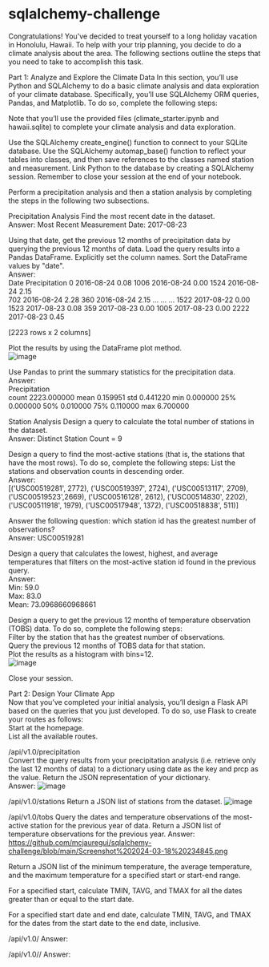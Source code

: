 # sqlalchemy-challenge

Congratulations! You've decided to treat yourself to a long holiday vacation in Honolulu, Hawaii. To help with your trip planning, you decide to do a climate analysis about the area. The following sections outline the steps that you need to take to accomplish this task.

Part 1: Analyze and Explore the Climate Data
In this section, you’ll use Python and SQLAlchemy to do a basic climate analysis and data exploration of your climate database. Specifically, you’ll use SQLAlchemy ORM queries, Pandas, and Matplotlib. To do so, complete the following steps:

Note that you’ll use the provided files (climate_starter.ipynb and hawaii.sqlite) to complete your climate analysis and data exploration.

Use the SQLAlchemy create_engine() function to connect to your SQLite database.
Use the SQLAlchemy automap_base() function to reflect your tables into classes, and then save references to the classes named station and measurement.
Link Python to the database by creating a SQLAlchemy session.
Remember to close your session at the end of your notebook.

Perform a precipitation analysis and then a station analysis by completing the steps in the following two subsections.

Precipitation Analysis
Find the most recent date in the dataset.  
  Answer: Most Recent Measurement Date: 2017-08-23

Using that date, get the previous 12 months of precipitation data by querying the previous 12 months of data.
Load the query results into a Pandas DataFrame. Explicitly set the column names. Sort the DataFrame values by "date".  
  Answer:  
        Date        Precipitation
  0     2016-08-24           0.08
  1006  2016-08-24           0.00
  1524  2016-08-24           2.15  
  702   2016-08-24           2.28
  360   2016-08-24           2.15
  ...          ...            ...
  1522  2017-08-22           0.00
  1523  2017-08-23           0.08
  359   2017-08-23           0.00
  1005  2017-08-23           0.00
  2222  2017-08-23           0.45

[2223 rows x 2 columns]

Plot the results by using the DataFrame plot method.  
![image](https://github.com/mcjauregui/sqlalchemy-challenge/assets/151464511/2dd8ee07-4f55-4c9f-8e8b-f3067d4c5bc8)

Use Pandas to print the summary statistics for the precipitation data.    
  Answer:    
         Precipitation  
  count    2223.000000
  mean        0.159951
  std         0.441220
  min         0.000000
  25%         0.000000
  50%         0.010000
  75%         0.110000
  max         6.700000


Station Analysis
Design a query to calculate the total number of stations in the dataset.  
  Answer: Distinct Station Count = 9  

Design a query to find the most-active stations (that is, the stations that have the most rows). To do so, complete the following steps:
List the stations and observation counts in descending order.  
  Answer:   
  [('USC00519281', 2772), ('USC00519397', 2724), ('USC00513117', 2709), ('USC00519523',2669),
  ('USC00516128', 2612), ('USC00514830', 2202), ('USC00511918', 1979), ('USC00517948', 1372),
  ('USC00518838', 511)]
  
Answer the following question: which station id has the greatest number of observations?  
  Answer: USC00519281  

Design a query that calculates the lowest, highest, and average temperatures that filters on the most-active station id found in the previous query.  
  Answer:   
    Min: 59.0  
    Max: 83.0  
    Mean: 73.0968660968661  

Design a query to get the previous 12 months of temperature observation (TOBS) data. To do so, complete the following steps:  
Filter by the station that has the greatest number of observations.  
Query the previous 12 months of TOBS data for that station.  
Plot the results as a histogram with bins=12.    
![image](https://github.com/mcjauregui/sqlalchemy-challenge/assets/151464511/1282164e-532b-435f-aa41-975699b0378b)

Close your session.

Part 2: Design Your Climate App  
Now that you’ve completed your initial analysis, you’ll design a Flask API based on the queries that you just developed. To do so, use Flask to create your routes as follows:  
Start at the homepage.  
List all the available routes.  

/api/v1.0/precipitation  
Convert the query results from your precipitation analysis (i.e. retrieve only the last 12 months of data) to a dictionary using date as the key and prcp as the value.
Return the JSON representation of your dictionary.  
  Answer: ![image](https://github.com/mcjauregui/sqlalchemy-challenge/assets/151464511/7aafd206-5e8f-4d5c-a66d-f4f4fb1e54fa)

/api/v1.0/stations
Return a JSON list of stations from the dataset.
![image](https://github.com/mcjauregui/sqlalchemy-challenge/assets/151464511/5ec0316b-9f2d-4b05-a913-ae241c09329e)

/api/v1.0/tobs
Query the dates and temperature observations of the most-active station for the previous year of data.
Return a JSON list of temperature observations for the previous year.
Answer: https://github.com/mcjauregui/sqlalchemy-challenge/blob/main/Screenshot%202024-03-18%20234845.png


Return a JSON list of the minimum temperature, the average temperature, and the maximum temperature for a specified start or start-end range.

For a specified start, calculate TMIN, TAVG, and TMAX for all the dates greater than or equal to the start date.

For a specified start date and end date, calculate TMIN, TAVG, and TMAX for the dates from the start date to the end date, inclusive.

/api/v1.0/<start> 
Answer: 

/api/v1.0/<start>/<end>
Answer:
